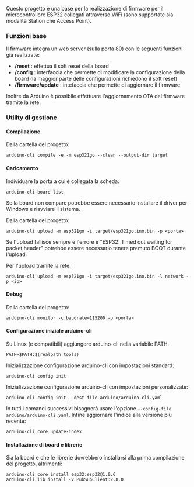Questo progetto è una base per la realizzazione di firmware per il microcontrollore ESP32 collegati attraverso WiFi (sono supportate sia modalità Station che Access Point).

### Funzioni base
Il firmware integra un web server (sulla porta 80) con le seguenti funzioni già realizzate:

- **/reset** : effettua il soft reset della board
- **/config** : interfaccia che permette di modificare la configurazione della board (la maggior parte delle configurazioni richiedono il soft reset)
- **/firmware/update** : intefaccia che permette di aggiornare il firmware

Inoltre da Arduino è possibile effettuare l'aggiornamento OTA del firmware tramite la rete.

### Utility di gestione

#### Compilazione
Dalla cartella del progetto:
```
arduino-cli compile -e -m esp321go --clean --output-dir target
```

#### Caricamento
Individuare la porta a cui è collegata la scheda:
```
arduino-cli board list
```
Se la board non compare potrebbe essere necessario installare il driver per Windows e riavviare il sistema.

Dalla cartella del progetto:
```
arduino-cli upload -m esp321go -i target/esp321go.ino.bin -p <porta>
```
Se l'upload fallisce sempre e l'errore è "ESP32: Timed out waiting for packet header" potrebbe essere necessario tenere premuto BOOT durante l'upload.

Per l'upload tramite la rete:
```
arduino-cli upload -m esp321go -i target/esp321go.ino.bin -l network -p <ip>
```

#### Debug
Dalla cartella del progetto:
```
arduino-cli monitor -c baudrate=115200 -p <porta>
```

#### Configurazione iniziale arduino-cli
Su Linux (e compatibili) aggiungere arduino-cli nella variabile PATH:
```
PATH=$PATH:$(realpath tools)
```
Inizializzazione configurazione arduino-cli con impostazioni standard:
```
arduino-cli config init
```
Inizializzazione configurazione arduino-cli con impostazioni personalizzate:
```
arduino-cli config init --dest-file arduino/arduino-cli.yaml
```
In tutti i comandi successivi bisognerà usare l'opzione ```--config-file arduino/arduino-cli.yaml```.
Infine aggiornare l'indice alla versione più recente:
```
arduino-cli core update-index
```

#### Installazione di board e librerie
Sia la board e che le librerie dovrebbero installarsi alla prima compilazione del progetto, altrimenti:
```
arduino-cli core install esp32:esp32@1.0.6
arduino-cli lib install -v PubSubClient:2.8.0
```
